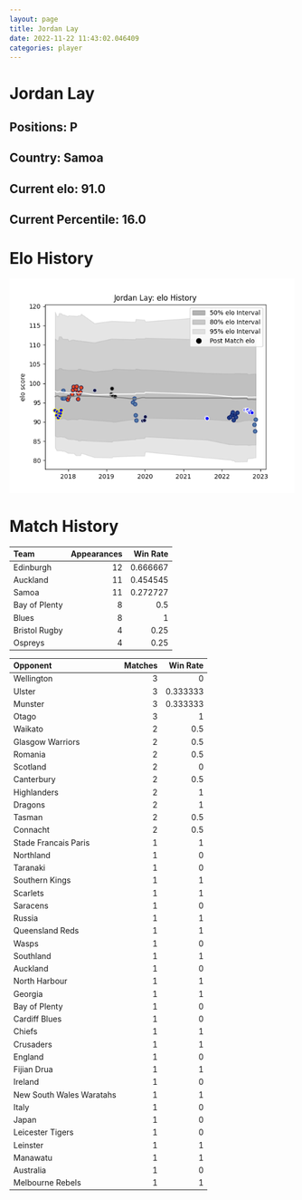 ```yaml
---  
layout: page  
title: Jordan Lay  
date: 2022-11-22 11:43:02.046409  
categories: player  
---
```

# Jordan Lay

## Positions: P

## Country: Samoa

## Current elo: 91.0

## Current Percentile: 16.0

# Elo History


![elo history](history_JordanLay.png)
# Match History


| Team          |   Appearances |   Win Rate |
|:--------------|--------------:|-----------:|
| Edinburgh     |            12 |   0.666667 |
| Auckland      |            11 |   0.454545 |
| Samoa         |            11 |   0.272727 |
| Bay of Plenty |             8 |   0.5      |
| Blues         |             8 |   1        |
| Bristol Rugby |             4 |   0.25     |
| Ospreys       |             4 |   0.25     |

| Opponent                 |   Matches |   Win Rate |
|:-------------------------|----------:|-----------:|
| Wellington               |         3 |   0        |
| Ulster                   |         3 |   0.333333 |
| Munster                  |         3 |   0.333333 |
| Otago                    |         3 |   1        |
| Waikato                  |         2 |   0.5      |
| Glasgow Warriors         |         2 |   0.5      |
| Romania                  |         2 |   0.5      |
| Scotland                 |         2 |   0        |
| Canterbury               |         2 |   0.5      |
| Highlanders              |         2 |   1        |
| Dragons                  |         2 |   1        |
| Tasman                   |         2 |   0.5      |
| Connacht                 |         2 |   0.5      |
| Stade Francais Paris     |         1 |   1        |
| Northland                |         1 |   0        |
| Taranaki                 |         1 |   0        |
| Southern Kings           |         1 |   1        |
| Scarlets                 |         1 |   1        |
| Saracens                 |         1 |   0        |
| Russia                   |         1 |   1        |
| Queensland Reds          |         1 |   1        |
| Wasps                    |         1 |   0        |
| Southland                |         1 |   1        |
| Auckland                 |         1 |   0        |
| North Harbour            |         1 |   1        |
| Georgia                  |         1 |   1        |
| Bay of Plenty            |         1 |   0        |
| Cardiff Blues            |         1 |   0        |
| Chiefs                   |         1 |   1        |
| Crusaders                |         1 |   1        |
| England                  |         1 |   0        |
| Fijian Drua              |         1 |   1        |
| Ireland                  |         1 |   0        |
| New South Wales Waratahs |         1 |   1        |
| Italy                    |         1 |   0        |
| Japan                    |         1 |   0        |
| Leicester Tigers         |         1 |   0        |
| Leinster                 |         1 |   1        |
| Manawatu                 |         1 |   1        |
| Australia                |         1 |   0        |
| Melbourne Rebels         |         1 |   1        |